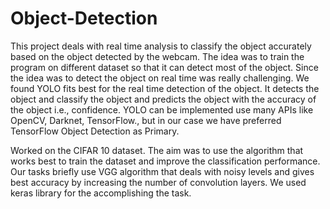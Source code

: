 # Object-Detection
This project deals with real time analysis to classify the object accurately based on the object detected by the webcam.
The idea was to train the program on different dataset so that it can detect most of the object. 
Since the idea was to detect the object on real time was really challenging. We found YOLO fits best for the real time detection of the object. 
It detects the object and classify the object and predicts the object with the accuracy of the object i.e., confidence.
YOLO can be implemented use many APIs like OpenCV, Darknet, TensorFlow., but in our case we have preferred TensorFlow Object Detection as Primary.

Worked on the CIFAR 10 dataset. The aim was to use the algorithm that works best to train the dataset and improve the classification performance.
Our tasks briefly use VGG algorithm that deals with noisy levels and gives best accuracy by increasing the number of convolution layers. 
We used keras library for the accomplishing the task.

